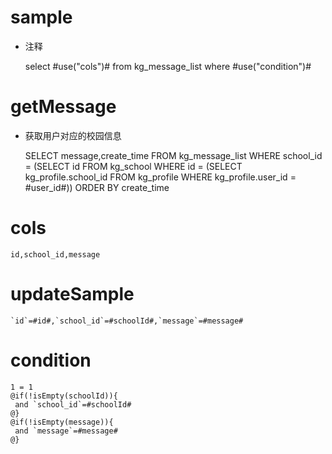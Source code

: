 sample
===
* 注释

	select #use("cols")# from kg_message_list where #use("condition")#

getMessage
====
* 获取用户对应的校园信息

    SELECT message,create_time FROM kg_message_list WHERE school_id = (SELECT id FROM kg_school WHERE
      id = (SELECT kg_profile.school_id FROM kg_profile WHERE kg_profile.user_id = #user_id#)) ORDER BY create_time
    
cols
===

	id,school_id,message

updateSample
===

	`id`=#id#,`school_id`=#schoolId#,`message`=#message#

condition
===

	1 = 1  
	@if(!isEmpty(schoolId)){
	 and `school_id`=#schoolId#
	@}
	@if(!isEmpty(message)){
	 and `message`=#message#
	@}
	
